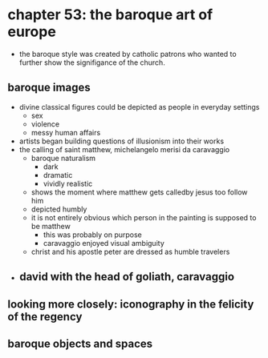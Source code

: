 # chapter 53: the baroque art of europe
- the baroque style was created by catholic patrons who wanted to further show the signifigance of the church.

## baroque images
- divine classical figures could be depicted as people in everyday settings
  - sex
  - violence
  - messy human affairs
- artists began building questions of illusionism into their works
- the calling of saint matthew, michelangelo merisi da caravaggio
  - baroque naturalism
    - dark
    - dramatic
    - vividly realistic
  - shows the moment where matthew gets calledby jesus too follow him
  - depicted humbly
  - it is not entirely obvious which person in the painting is supposed to be matthew
    - this was probably on purpose
    - caravaggio enjoyed visual ambiguity
  - christ and his apostle peter are dressed as humble travelers
- david with the head of goliath, caravaggio
  - 

## looking more closely: iconography in the felicity of the regency

## baroque objects and spaces
